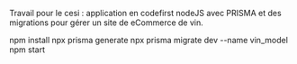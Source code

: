 Travail pour le cesi : application en codefirst nodeJS avec PRISMA et des migrations pour gérer un site de eCommerce de vin.


npm install
npx prisma generate
npx prisma migrate dev --name vin_model
npm start
